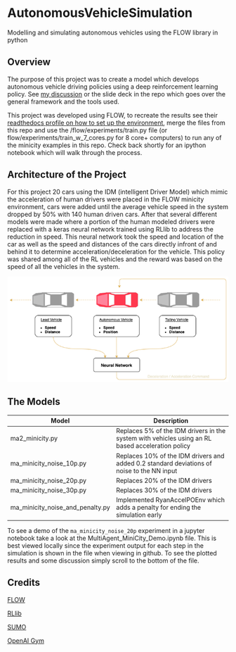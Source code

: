 # AutonomousVehicleSimulation
Modelling and simulating autonomous vehicles using the FLOW library in python

## Overview
The purpose of this project was to create a model which develops autonomous vehicle driving policies using a deep reinforcement learning policy. See [my discussion](https://www.youtube.com/watch?v=qXuBEs9G7Iw&t=12s) or the slide deck in the repo which goes over the general framework and the tools used.

This project was developed using FLOW, to recreate the results see their [readthedocs profile on how to set up the environment](https://flow.readthedocs.io/en/latest/flow_setup.html), merge the files from this repo and use the /flow/experiments/train.py file (or flow/experiments/train_w_7_cores.py for 8 core+ computers) to run any of the minicity examples in this repo. Check back shortly for an ipython notebook which will walk through the process.

## Architecture of the Project

For this project 20 cars using the IDM (intelligent Driver Model) which mimic the acceleration of human drivers were placed in the FLOW minicity environment, cars were added until the average vehicle speed in the system dropped by 50% with 140 human driven cars. After that several different models were made where a portion of the human modeled drivers were replaced with a keras neural network trained using RLlib to address the reduction in speed. This neural network took the speed and location of the car as well as the speed and distances of the cars directly infront of and behind it to determine acceleration/deceleration for the vehicle. This policy was shared among all of the RL vehicles and the reward was based on the speed of all the vehicles in the system.

![RL Acceleration Model](https://github.com/rlew631/AutonomousVehicleSimulation/blob/main/RL%20diagram.png?raw=true)

## The Models

| Model           | Description |
|-----------------|------------------|
| ma2_minicity.py | Replaces 5% of the IDM drivers in the system with vehicles using an RL based acceleration policy |
| ma_minicity_noise_10p.py | Replaces 10% of the IDM drivers and added 0.2 standard deviations of noise to the NN input |
| ma_minicity_noise_20p.py | Replaces 20% of the IDM drivers |
| ma_minicity_noise_30p.py | Replaces 30% of the IDM drivers |
| ma_minicity_noise_and_penalty.py | Implemented RyanAccelPOEnv which adds a penalty for ending the simulation early |

To see a demo of the `ma_minicity_noise_20p` experiment in a jupyter notebook take a look at the MultiAgent_MiniCity_Demo.ipynb file. This is best viewed locally since the experiment output for each step in the simulation is shown in the file when viewing in github. To see the plotted results and some discussion simply scroll to the bottom of the file.

## Credits

[FLOW](https://github.com/flow-project/flow)

[RLlib](https://github.com/ray-project/ray/blob/master/python/ray/rllib)

[SUMO](https://github.com/eclipse/sumo)

[OpenAI Gym](https://github.com/openai/gym)
